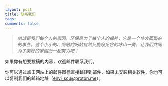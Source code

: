 ```yaml
---
layout: post
title: 联系我们
tags: 
comments: false
---
```


> *地球是我们每个人的家园，环保是为了每个人的福祉，它是一个伟大而繁杂的事业，这个小小的、简陋的网站自然只能窥见它的冰山一角。让我们共同为了美好的家园而一起努力吧！*

如果你有想要投稿的内容，欢迎邮件联系我们。

你可以通过点击网站上的邮件图标直接跳转到邮件，如果未安装相关软件，你也可以复制我们的邮箱地址（envi_scu@proton.me）。



